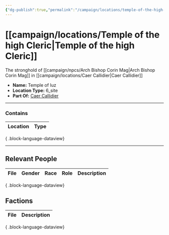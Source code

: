 ```yaml
---
{"dg-publish":true,"permalink":"/campaign/locations/temple-of-the-high-cleric/","tags":["location"],"noteIcon":"","created":"2025-10-26T09:04:38.022-07:00","updated":"2025-10-28T07:55:11.428-07:00"}
---
```


# [[campaign/locations/Temple of the high Cleric\|Temple of the high Cleric]]
The stronghold of [[campaign/npcs/Arch Bishop Corin Mag\|Arch Bishop Corin Mag]] in [[campaign/locations/Caer Callidier\|Caer Callidier]]
<p><span><ul>
<li dir="auto"><strong>Name:</strong> Temple of Iuz</li>
<li dir="auto"><strong>Location Type:</strong> 6_site</li>
<li dir="auto"><strong>Part Of:</strong> <a data-tooltip-position="top" aria-label="campaign/locations/Caer Callidier.md" data-href="campaign/locations/Caer Callidier.md" href="campaign/locations/Caer Callidier.md" class="internal-link" target="_blank" rel="noopener nofollow">Caer Callidier</a></li>
</ul></span></p>

---

### Contains
| Location | Type |
| -------- | ---- |

{ .block-language-dataview}

---

## Relevant People
| File | Gender | Race | Role | Description |
| ---- | ------ | ---- | ---- | ----------- |

{ .block-language-dataview}

## Factions
| File | Description |
| ---- | ----------- |

{ .block-language-dataview}